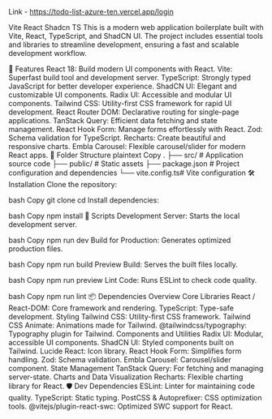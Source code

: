Link - https://todo-list-azure-ten.vercel.app/login

Vite React Shadcn TS
This is a modern web application boilerplate built with Vite, React, TypeScript, and ShadCN UI. The project includes essential tools and libraries to streamline development, ensuring a fast and scalable development workflow.

🚀 Features
React 18: Build modern UI components with React.
Vite: Superfast build tool and development server.
TypeScript: Strongly typed JavaScript for better developer experience.
ShadCN UI: Elegant and customizable UI components.
Radix UI: Accessible and modular UI components.
Tailwind CSS: Utility-first CSS framework for rapid UI development.
React Router DOM: Declarative routing for single-page applications.
TanStack Query: Efficient data fetching and state management.
React Hook Form: Manage forms effortlessly with React.
Zod: Schema validation for TypeScript.
Recharts: Create beautiful and responsive charts.
Embla Carousel: Flexible carousel/slider for modern React apps.
📂 Folder Structure
plaintext
Copy
.
├── src/          # Application source code
├── public/       # Static assets
├── package.json  # Project configuration and dependencies
└── vite.config.ts# Vite configuration
🛠 Installation
Clone the repository:

bash
Copy
git clone <repository-url>
cd <repository-folder>
Install dependencies:

bash
Copy
npm install
🌟 Scripts
Development Server:
Starts the local development server.

bash
Copy
npm run dev
Build for Production:
Generates optimized production files.

bash
Copy
npm run build
Preview Build:
Serves the built files locally.

bash
Copy
npm run preview
Lint Code:
Runs ESLint to check code quality.

bash
Copy
npm run lint
📦 Dependencies Overview
Core Libraries
React / React-DOM: Core framework and rendering.
TypeScript: Type-safe development.
Styling
Tailwind CSS: Utility-first CSS framework.
Tailwind CSS Animate: Animations made for Tailwind.
@tailwindcss/typography: Typography plugin for Tailwind.
Components and Utilities
Radix UI: Modular, accessible UI components.
ShadCN UI: Styled components built on Tailwind.
Lucide React: Icon library.
React Hook Form: Simplifies form handling.
Zod: Schema validation.
Embla Carousel: Carousel/slider component.
State Management
TanStack Query: For fetching and managing server-state.
Charts and Data Visualization
Recharts: Flexible charting library for React.
🛡 Dev Dependencies
ESLint: Linter for maintaining code quality.
TypeScript: Static typing.
PostCSS & Autoprefixer: CSS optimization tools.
@vitejs/plugin-react-swc: Optimized SWC support for React.
